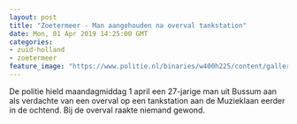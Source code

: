 ```yaml
---
layout: post
title: "Zoetermeer - Man aangehouden na overval tankstation"
date: Mon, 01 Apr 2019 14:25:00 GMT
categories: 
- zuid-holland 
- zoetermeer 
feature_image: "https://www.politie.nl/binaries/w400h225/content/gallery/politie/stockfotos/logos/politie-embleem.jpg"
---
```


De politie hield maandagmiddag 1 april een 27-jarige man uit Bussum aan als verdachte van een overval op een tankstation aan de Muzieklaan eerder in de ochtend. Bij de overval raakte niemand gewond.
